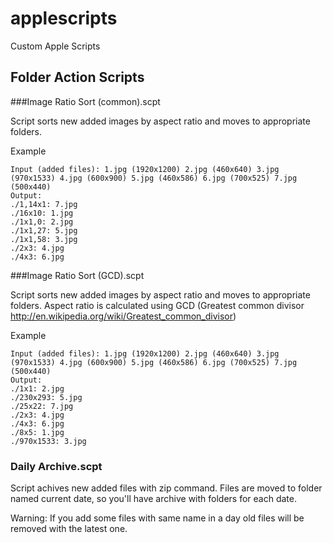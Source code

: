 applescripts
============
Custom Apple Scripts

Folder Action Scripts
-------------

###Image Ratio Sort (common).scpt

Script sorts new added images by aspect ratio and moves to appropriate folders.

Example

    Input (added files): 1.jpg (1920x1200) 2.jpg (460x640) 3.jpg (970x1533) 4.jpg (600x900) 5.jpg (460x586) 6.jpg (700x525) 7.jpg (500x440)
    Output:
    ./1,14x1: 7.jpg
    ./16x10: 1.jpg
    ./1x1,0: 2.jpg
    ./1x1,27: 5.jpg
    ./1x1,58: 3.jpg
    ./2x3: 4.jpg
    ./4x3: 6.jpg

###Image Ratio Sort (GCD).scpt

Script sorts new added images by aspect ratio and moves to appropriate folders.
Aspect ratio is calculated using GCD (Greatest common divisor http://en.wikipedia.org/wiki/Greatest_common_divisor)

Example

    Input (added files): 1.jpg (1920x1200) 2.jpg (460x640) 3.jpg (970x1533) 4.jpg (600x900) 5.jpg (460x586) 6.jpg (700x525) 7.jpg (500x440)
    Output:
    ./1x1: 2.jpg
    ./230x293: 5.jpg
    ./25x22: 7.jpg
    ./2x3: 4.jpg
    ./4x3: 6.jpg
    ./8x5: 1.jpg
    ./970x1533: 3.jpg


### Daily Archive.scpt

Script achives new added files with zip command. Files are moved to folder named current date, so you'll have archive with folders for each date.

Warning: If you add some files with same name in a day old files will be removed with the latest one.
